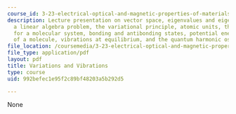 ```yaml
---
course_id: 3-23-electrical-optical-and-magnetic-properties-of-materials-fall-2007
description: Lecture presentation on vector space, eigenvalues and eigenstates as
  a linear algebra problem, the variational principle, atomic units, the Hamiltonian
  for a molecular system, bonding and antibonding states, potential energy surface
  of a molecule, vibrations at equilibrium, and the quantum harmonic oscillator.
file_location: /coursemedia/3-23-electrical-optical-and-magnetic-properties-of-materials-fall-2007/992befec1e95f2c89bf48203a5b292d5_clean6.pdf
file_type: application/pdf
layout: pdf
title: Variations and Vibrations
type: course
uid: 992befec1e95f2c89bf48203a5b292d5

---
```

None